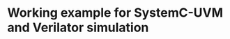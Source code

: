 
Working example for SystemC-UVM and Verilator simulation
========================================================
